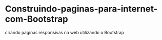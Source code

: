 # Construindo-paginas-para-internet-com-Bootstrap
criando paginas responsivas na web utilizando o Bootstrap
